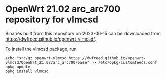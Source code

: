 OpenWrt 21.02 arc_arc700 repository for vlmcsd
========

Binaries built from this repository on 2023-06-15 can be downloaded from <https://dwfreed.github.io/openwrt-vlmcsd/>.

To install the vlmcsd package, run

```
echo "src/gz openwrt-vlmcsd https://dwfreed.github.io/openwrt-vlmcsd/OpenWrt_21.02/arc_arc700/base" >> /etc/opkg/customfeeds.conf
opkg update
opkg install vlmcsd
```
